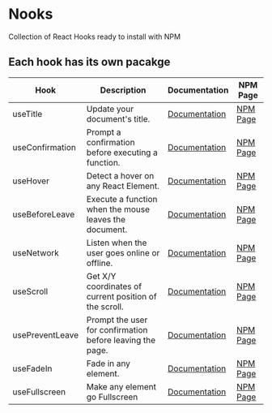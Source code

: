 # Nooks

Collection of React Hooks ready to install with NPM

## Each hook has its own pacakge

| Hook            | Description                                               | Documentation                                                                             | NPM Page                                                       |
| --------------- | --------------------------------------------------------- | ----------------------------------------------------------------------------------------- | -------------------------------------------------------------- |
| useTitle        | Update your document's title.                             | [Documentation](https://github.com/Justinhwang92/React_hooks/tree/master/useTitle)        | [NPM Page](https://www.npmjs.com/package/@j-hooks/use-title)   |
| useConfirmation | Prompt a confirmation before executing a function.        | [Documentation](https://github.com/Justinhwang92/React_hooks/tree/master/useConfirm)      | [NPM Page](https://www.npmjs.com/package/@j-hooks/use-confirm) |
| useHover        | Detect a hover on any React Element.                      | [Documentation](https://github.com/Justinhwang92/React_hooks/tree/master/useHover)        | [NPM Page](https://www.npmjs.com/package/@j-hooks/use-hover)   |
| useBeforeLeave  | Execute a function when the mouse leaves the document.    | [Documentation](https://github.com/Justinhwang92/React_hooks/tree/master/useBeforeLeave)  | [NPM Page](https://www.npmjs.com/package/)                     |
| useNetwork      | Listen when the user goes online or offline.              | [Documentation](https://github.com/Justinhwang92/React_hooks/tree/master/useNetwork)      | [NPM Page](https://www.npmjs.com/package/)                     |
| useScroll       | Get X/Y coordinates of current position of the scroll.    | [Documentation](https://github.com/Justinhwang92/React_hooks/tree/master/useScroll)       | [NPM Page](https://www.npmjs.com/package/)                     |
| usePreventLeave | Prompt the user for confirmation before leaving the page. | [Documentation](https://github.com/Justinhwang92/React_hooks/tree/master/usePreventLeave) | [NPM Page](https://www.npmjs.com/package/)                     |
| useFadeIn       | Fade in any element.                                      | [Documentation](https://github.com/Justinhwang92/React_hooks/tree/master/useFadeIn)       | [NPM Page](https://www.npmjs.com/package/)                     |
| useFullscreen   | Make any element go Fullscreen                            | [Documentation](https://github.com/nomadcoders/nooks/tree/master/useFullScreen)           | [NPM Page](https://www.npmjs.com/package/)                     |
